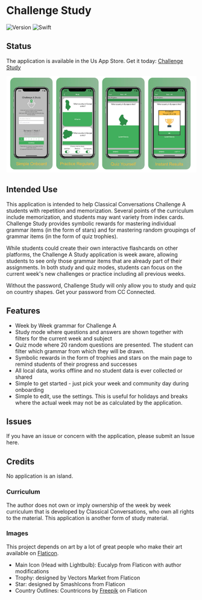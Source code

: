# Challenge Study
![Version](https://img.shields.io/itunes/v/1309353441.svg) ![Swift](https://img.shields.io/badge/language-swift-yellow.svg)


## Status
The application is available in the Us App Store. Get it today: [Challenge Study](https://itunes.apple.com/us/app/challenge-study/id1309353441?mt=8)

![Screenshots](ChallengeScreenshots.png)

## Intended Use
This application is intended to help Classical Conversations Challenge A students with repetition and memorization. Several points of the curriculum include memorization, and students may want variety from index cards. Challenge Study provides symbolic rewards for mastering individual grammar items (in the form of stars) and for mastering random groupings of grammar items (in the form of quiz trophies). 

While students could create their own interactive flashcards on other platforms, the Challenge A Study application is week aware, allowing students to see only those grammar items that are already part of their assignments. In both study and quiz modes, students can focus on the current week's new challenges or practice including all previous weeks. 

Without the password, Challenge Study will only allow you to study and quiz on country shapes. Get your password from CC Connected. 

## Features
+ Week by Week grammar for Challenge A
+ Study mode where questions and answers are shown together with filters for the current week and subject
+ Quiz mode where 20 random questions are presented. The student can filter which grammar from which they will be drawn.
+ Symbolic rewards in the form of trophies and stars on the main page to remind students of their progress and successes
+ All local data, works offline and no student data is ever collected or shared 
+ Simple to get started - just pick your week and community day during onboarding
+ Simple to edit, use the settings. This is useful for holidays and breaks where the actual week may not be as calculated by the application. 

## Issues
If you have an issue or concern with the application, please submit an Issue here.

## Credits
No application is an island.

### Curriculum
The author does not own or imply ownership of the week by week curriculum that is developed by Classical Conversations, who own all rights to the material. This application is another form of study material.

### Images
This project depends on art by a lot of great people who make their art available on [Flaticon](https://www.flaticon.com/). 

+ Main Icon (Head with Lightbulb): Eucalyp from Flaticon with author modifications
+ Trophy: designed by Vectors Market from Flaticon
+ Star: designed by SmashIcons from Flaticon
+ Country Outlines: Countricons by [Freepik](https://www.freepik.com/) on Flaticon
